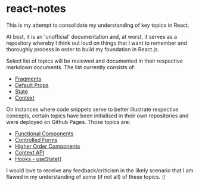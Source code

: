 # react-notes

This is my attempt to consolidate my understanding of key topics in React. 

At best, it is an 'unofficial' documentation and, at worst, it serves as a repository whereby I think out loud on things that I want to remember and thoroughly process in order to build my foundation in React.js. 

Select list of topics will be reviewed and documented in their respective markdown documents. The list currently consists of:

- [Fragments](https://github.com/jinyoungch0i/react-notes/blob/master/Fragments.md)
- [Default Props](https://github.com/jinyoungch0i/react-notes/blob/master/DefaultProps.md)
- [State](https://github.com/jinyoungch0i/react-notes/blob/master/State.md)
- [Context](https://github.com/jinyoungch0i/react-notes/blob/master/Context.md)

On instances where code snippets serve to better illustrate respective concepts, certain topics have been initialised in their own repositories and were deployed on Github Pages. Those topics are:

- [Functional Components](https://github.com/jinyoungch0i/react-functional-components)
- [Controlled Forms](https://github.com/jinyoungch0i/react-controlled-forms)
- [Higher Order Components](https://github.com/jinyoungch0i/react-hoc)
- [Context API](https://github.com/jinyoungch0i/react-context)
- [Hooks - useState()](https://github.com/jinyoungch0i/react-hooks-useState)

I would love to receive any feedback/criticism in the likely scenario that I am flawed in my understanding of some (if not all) of these topics. :)
